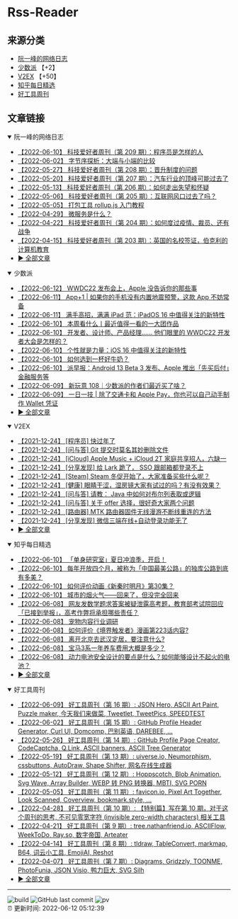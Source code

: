 # Rss-Reader

## 来源分类

* [阮一峰的网络日志](#阮一峰的网络日志)
* [少数派](#少数派) 【+2】
* [V2EX](#V2EX) 【+50】
* [知乎每日精选](#知乎每日精选)
* [好工具周刊](#好工具周刊)

## 文章链接

<details open>
    <summary id="阮一峰的网络日志">
     阮一峰的网络日志
    </summary>


* [【2022-06-10】 科技爱好者周刊（第 209 期）：程序员是怎样的人](http://www.ruanyifeng.com/blog/2022/06/weekly-issue-209.html)
* [【2022-06-02】 字节序探析：大端与小端的比较](http://www.ruanyifeng.com/blog/2022/06/endianness-analysis.html)
* [【2022-05-27】 科技爱好者周刊（第 208 期）：晋升制度的问题](http://www.ruanyifeng.com/blog/2022/05/weekly-issue-208.html)
* [【2022-05-20】 科技爱好者周刊（第 207 期）：汽车行业的顶峰可能过去了](http://www.ruanyifeng.com/blog/2022/05/weekly-issue-207.html)
* [【2022-05-13】 科技爱好者周刊（第 206 期）：如何走出失望和怀疑](http://www.ruanyifeng.com/blog/2022/05/weekly-issue-206.html)
* [【2022-05-06】 科技爱好者周刊（第 205 期）：互联网风口过去了吗？](http://www.ruanyifeng.com/blog/2022/05/weekly-issue-205.html)
* [【2022-05-05】 打包工具 rollup.js 入门教程](http://www.ruanyifeng.com/blog/2022/05/rollup.html)
* [【2022-04-29】 微服务是什么？](http://www.ruanyifeng.com/blog/2022/04/microservice.html)
* [【2022-04-22】 科技爱好者周刊（第 204 期）：如何度过疫情、裁员、还有战争](http://www.ruanyifeng.com/blog/2022/04/weekly-issue-204.html)
* [【2022-04-15】 科技爱好者周刊（第 203 期）：英国的名校签证，伯克利的计算机教育](http://www.ruanyifeng.com/blog/2022/04/weekly-issue-203.html)
* [:arrow_forward: 全部文章](data/阮一峰的网络日志.md)
</details>

<details open>
    <summary id="少数派">
     少数派
    </summary>


* [【2022-06-12】 WWDC22 发布会上，Apple 没告诉你的那些事](https://sspai.com/post/73742)
* [【2022-06-11】 App+1 | 如果你的手机没有内置地震预警，这款 App 不妨常备](https://sspai.com/post/73727)
* [【2022-06-11】 满手高招，满满 iPad 范：iPadOS 16 中值得关注的新特性](https://sspai.com/post/73738)
* [【2022-06-10】 本周看什么丨最近值得一看的一大团作品](https://sspai.com/post/73725)
* [【2022-06-10】 开发者、设计师、产品经理…… 他们眼里的 WWDC22 开发者大会是怎样的？](https://sspai.com/post/73708)
* [【2022-06-10】 个性就是力量：iOS 16 中值得关注的新特性](https://sspai.com/post/73707)
* [【2022-06-10】 如何选到一杯好牛奶？](https://sspai.com/post/73650)
* [【2022-06-10】 派早报：Android 13 Beta 3 发布、Apple 推出「先买后付」金融服务等](https://sspai.com/post/73705)
* [【2022-06-09】 新玩意 108｜少数派的作者们最近买了啥？](https://sspai.com/post/73699)
* [【2022-06-09】 一日一技 | 除了交通卡和 Apple Pay，你也可以自己动手制作 Wallet 凭证](https://sspai.com/post/73580)
* [:arrow_forward: 全部文章](data/少数派.md)
</details>

<details open>
    <summary id="V2EX">
     V2EX
    </summary>


* [【2021-12-24】 [程序员] 快过年了](https://www.v2ex.com/t/824201)
* [【2021-12-24】 [问与答] Git 提交时莫名其妙删除文件](https://www.v2ex.com/t/824200)
* [【2021-12-24】 [iCloud] Apple Music + iCloud 2T 家庭共享招人，六缺一](https://www.v2ex.com/t/824199)
* [【2021-12-24】 [分享发现] 给 Lark 跪了， SSO 跟邮箱都登录不上](https://www.v2ex.com/t/824198)
* [【2021-12-24】 [Steam] Steam 冬促开始了，大家准备买些什么呢？](https://www.v2ex.com/t/824197)
* [【2021-12-24】 [健康] 眼睛干涩，湿房镜大家有试过的吗？有没有效果？](https://www.v2ex.com/t/824196)
* [【2021-12-24】 [问与答] 请教： Java 中如何对布尔列表取或逻辑](https://www.v2ex.com/t/824194)
* [【2021-12-24】 [问与答] 关于 offer 选择，很好奇大家两个问题](https://www.v2ex.com/t/824192)
* [【2021-12-24】 [路由器] MTK 路由器固件无线漫游不断线重连的方法](https://www.v2ex.com/t/824191)
* [【2021-12-24】 [分享发现] 微信三端在线+自动登录功能无了](https://www.v2ex.com/t/824190)
* [:arrow_forward: 全部文章](data/V2EX.md)
</details>

<details open>
    <summary id="知乎每日精选">
     知乎每日精选
    </summary>


* [【2022-06-10】 「单身研究室」夏日冲浪季，开启！](http://zhuanlan.zhihu.com/p/526591090?utm_campaign=rss&utm_medium=rss&utm_source=rss&utm_content=title)
* [【2022-06-10】 每年开放四个月，被称为「中国最美公路」的独库公路到底有多美？](http://www.zhihu.com/question/489261464/answer/2522498989?utm_campaign=rss&utm_medium=rss&utm_source=rss&utm_content=title)
* [【2022-06-10】 如何评价动画《新秦时明月》第30集？](http://www.zhihu.com/question/536892638/answer/2521695648?utm_campaign=rss&utm_medium=rss&utm_source=rss&utm_content=title)
* [【2022-06-10】 城市的烟火气——回来了，但没完全回来](http://zhuanlan.zhihu.com/p/526846237?utm_campaign=rss&utm_medium=rss&utm_source=rss&utm_content=title)
* [【2022-06-08】 网友发数学题求答案被疑泄露高考题，教育部考试院回应「已接到举报」，高考作弊将承担哪些责任？](http://www.zhihu.com/question/536554228/answer/2519002205?utm_campaign=rss&utm_medium=rss&utm_source=rss&utm_content=title)
* [【2022-06-08】 宠物内容行业调研](http://zhuanlan.zhihu.com/p/468690363?utm_campaign=rss&utm_medium=rss&utm_source=rss&utm_content=title)
* [【2022-06-08】 如何评价《境界触发者》漫画第223话内容?](http://www.zhihu.com/question/535870581/answer/2518618768?utm_campaign=rss&utm_medium=rss&utm_source=rss&utm_content=title)
* [【2022-06-08】 离开北京去武汉定居，要注意什么?](http://www.zhihu.com/question/535498067/answer/2515142198?utm_campaign=rss&utm_medium=rss&utm_source=rss&utm_content=title)
* [【2022-06-08】 宝马3系一年养车费用大概是多少？](http://www.zhihu.com/question/38610351/answer/1739408550?utm_campaign=rss&utm_medium=rss&utm_source=rss&utm_content=title)
* [【2022-06-08】 动力电池安全设计的要点是什么？如何能够设计不起火的电池？](http://www.zhihu.com/question/425762666/answer/2513611570?utm_campaign=rss&utm_medium=rss&utm_source=rss&utm_content=title)
* [:arrow_forward: 全部文章](data/知乎每日精选.md)
</details>

<details open>
    <summary id="好工具周刊">
     好工具周刊
    </summary>


* [【2022-06-09】 好工具周刊（第 16 期）: JSON Hero, ASCII Art Paint, Puzzle maker, 今天我们来做菜, Tweetlet, TweetPics, SPEEDTEST](https://bestxtools.zhubai.love/posts/2146500725667651584)
* [【2022-06-02】 好工具周刊（第 15 期）: GitHub Profile Header Generator, Curl UI, Domcomp, 巴别英语, DAREBEE, ...](https://bestxtools.zhubai.love/posts/2143964812269535232)
* [【2022-05-26】 好工具周刊（第 14 期）: GitHub Profile Page Creator, CodeCaptcha, Q.Link, ASCII banners, ASCII Tree Generator](https://bestxtools.zhubai.love/posts/2141427899847180288)
* [【2022-05-19】 好工具周刊（第 13 期）: uiverse.io, Neumorphism, cssbuttons, AutoDraw, Shape Shifter, 网名在线生成器](https://bestxtools.zhubai.love/posts/2138889468513034240)
* [【2022-05-12】 好工具周刊（第 12 期）: Hoppscotch, Blob Animation, Svg Wave, Array Builder, WEBP 转 PNG 转换器, MBTI, SVG PORN](https://bestxtools.zhubai.love/posts/2136356432089108480)
* [【2022-05-05】 好工具周刊（第 11 期）: favicon.io, Pixel Art Together, Look Scanned, Coverview, bookmark.style, ...](https://bestxtools.zhubai.love/posts/2133814505174749184)
* [【2022-04-28】 好工具周刊（第 10 期）: 【特别篇】写在第 10 期，对于这个周刊的思考, 不可见零宽字符 (invisible zero-width characters) 相关工具](https://bestxtools.zhubai.love/posts/2131289842624032768)
* [【2022-04-21】 好工具周刊（第 9 期）: tree.nathanfriend.io, ASCIIFlow, WeekToDo, Ray.so, 数字帝国, Arteater](https://bestxtools.zhubai.love/posts/2128746103750725632)
* [【2022-04-14】 好工具周刊（第 8 期）: tldraw, TableConvert, markmap, B64, 词云小工具, EmojiAI, Reshot](https://bestxtools.zhubai.love/posts/2126209870226264064)
* [【2022-04-07】 好工具周刊（第 7 期）: Diagrams, Gridzzly, TOONME, PhotoFunia, JSON Visio, 鸭力巨大, SVG Silh](https://bestxtools.zhubai.love/posts/2123675438500397056)
* [:arrow_forward: 全部文章](data/好工具周刊.md)
</details>


---

![build](https://github.com/LikaiLee/rss-reader/workflows/rss%20reader/badge.svg)
![GitHub last commit](https://img.shields.io/github/last-commit/likailee/rss-reader)
![pv](https://pageview.vercel.app/?github_user=likailee) <br>
:alarm_clock: 更新时间: 2022-06-12 05:12:39
